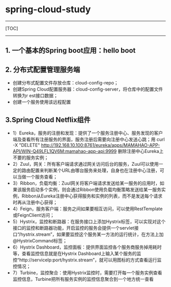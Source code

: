 # spring-cloud-study


---
[TOC]

---

## 1. 一个基本的Spring boot应用：hello boot

## 2. 分布式配置管理服务端
+ 创建分布式配置文件存放仓库：cloud-config-repo；
+ 创建Spring Cloud配置服务器：cloud-config-server，将仓库中的配置文件转换为r
est接口数据；
+ 创建一个服务使用该远程配置

## 3.Spring Cloud Netflix组件
- 1）Eureka，服务的注册和发现：提供了一个服务注册中心、服务发现的客户端及查看所有注册服务的界面，服务注册后需要向注册中心发送心跳；用 curl -X "DELETE" http://192.168.10.100:8761/eureka/apps/MAMAHAO-APP-API/WIN-Q49LFL1QV6M:mamahao-app-api:9999 删除注册中心Eureka上不要的服务实例；
- 2）Zuul，网关：所有客户端请求通过网关访问后台的服务，Zuul可以使用一定的路由配置来判断某个URL由哪台服务来处理，自身也在注册中心注册，可以当做一个服务查看；
- 3）Ribbon，负载均衡：Zuul网关将客户端请求发送给某一服务的应用时，如果该服务启动多个实例，则会通过Ribbon使用负载均衡策略发送给某一服务实例，Ribbon从Eureka注册中心获得服务和实例的列表，而不是发送每个请求时再从注册中心获得；
- 4）Feign，服务客户端：服务之间如果要相互访问，可以使用RestTemplate或FeignClient访问；
- 5）Hystrix，监控和断路器：在服务接口上添加Hystrix标签，可以实现对这个接口的监控和断路器功能，开启监控的服务会提供一个servlet接口“/hystrix.stream”，如果要监控这个服务某一方法的运行统计，在方法上加 @HystrixCommand标签；
- 6）Hystrix Dashboard，监控面板：提供界面监控各个服务商服务掉用耗时等，查看监控信息就是在Hystrix Dashboard上输入某个服务的监控“http://serviceIp:port/hystrix.stream”，就可以用图标的方式查看运行监控情况；
- 7）Turbine，监控聚合：使用Hystrix监控时，需要打开每一个服务实例查看监控信息，Turbine把所有服务实例的监控信息聚合到一个地方统一查看